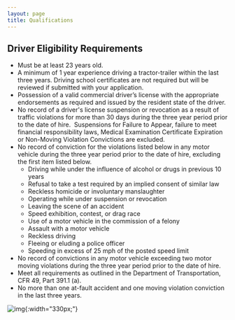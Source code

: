 ```yaml
---
layout: page
title: Qualifications
---
```


## Driver Eligibility Requirements

* Must be at least&nbsp;23&nbsp;years old.
* A minimum of 1 year experience driving a tractor-trailer&nbsp;within the last three years.&nbsp;Driving school certificates are not required but will be reviewed if submitted with your application.
* Possession of a valid commercial driver&rsquo;s license with the appropriate endorsements as required and issued by the resident state of the driver.
* No record of a driver&#39;s license suspension or revocation as a result of traffic violations for more than 30 days during the three year period prior to the date of hire.&nbsp; Suspensions for Failure to Appear, failure to meet financial responsibility laws, Medical Examination Certificate Expiration or Non-Moving Violation Convictions are excluded.
* No record of conviction for the violations listed below in any motor vehicle during the&nbsp;three year period prior to the date of hire, excluding the first item listed below.
	* Driving while under the influence of alcohol or drugs in previous 10 years
	* Refusal to take a test required by an implied consent of similar law
	* Reckless homicide or involuntary manslaughter
	* Operating while under suspension or revocation
	* Leaving the scene of an accident
	* Speed exhibition, contest, or drag race
	* Use of a motor vehicle in the commission of a felony
	* Assault with a motor vehicle
	* Reckless driving
	* Fleeing or eluding a police officer
	* Speeding in excess of 25 mph of the posted speed limit
* No record of convictions in any motor vehicle exceeding two motor moving violations during the three year period prior to the date of hire.
* Meet all requirements as outlined in the Department of Transportation, CFR 49, Part 391.1 (a).
* No more than one at-fault accident and one moving violation conviction in the last three years.

![img](uploads/frtlphoto1.jpeg"){:width="330px;"}
